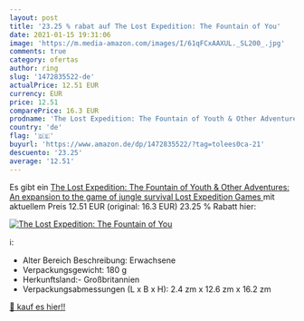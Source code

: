 ```yaml
---
layout: post
title: '23.25 % rabat auf The Lost Expedition: The Fountain of You'
date: 2021-01-15 19:31:06
image: 'https://m.media-amazon.com/images/I/61qFCxAAXUL._SL200_.jpg'
comments: true
category: ofertas
author: ring
slug: '1472835522-de'
actualPrice: 12.51 EUR
currency: EUR
price: 12.51
comparePrice: 16.3 EUR
prodname: 'The Lost Expedition: The Fountain of Youth & Other Adventures: An expansion to the game of jungle survival  Lost Expedition Games '
country: 'de'
flag: '🇩🇪'
buyurl: 'https://www.amazon.de/dp/1472835522/?tag=tolees0ca-21'
descuento: '23.25'
average: '12.51'
---
```


Es gibt ein [The Lost Expedition: The Fountain of Youth & Other Adventures: An expansion to the game of jungle survival  Lost Expedition Games ](https://www.amazon.de/dp/1472835522/?tag=tolees0ca-21) mit aktuellem Preis 12.51 EUR (original: 16.3 EUR) 23.25 % Rabatt hier:

[![The Lost Expedition: The Fountain of You](https://m.media-amazon.com/images/I/61qFCxAAXUL._SL200_.jpg)](https://www.amazon.de/dp/1472835522/?tag=tolees0ca-21)

ℹ️:

- Alter Bereich Beschreibung: Erwachsene
- Verpackungsgewicht: 180 g
- Herkunftsland:- Großbritannien
- Verpackungsabmessungen (L x B x H): 2.4 zm x 12.6 zm x 16.2 zm

[🛒 kauf es hier!!](https://www.amazon.de/dp/1472835522/?tag=tolees0ca-21)
